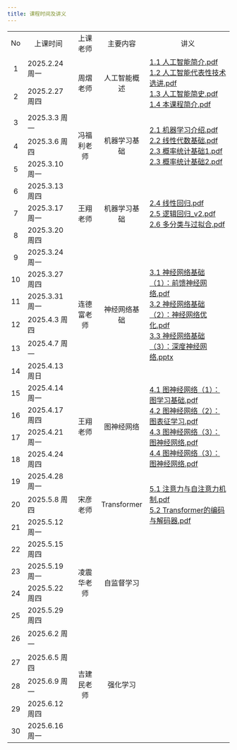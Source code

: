 ```yaml
---
title: 课程时间及讲义
---
```


<table>
  <tbody>
    <tr>
      <td align="center">No</td>
      <td align="center">上课时间</td>
      <td align="center">上课老师</td>
      <td align="center">主要内容</td>
      <td align="center">讲义</td>
    </tr>
    <tr>
      <td align="center">1</td>
      <td>2025.2.24 周一</td>
      <td rowspan="2" align="center">周熠老师</td>
      <td rowspan="2" align="center">人工智能概述</td>
      <td rowspan="2">
        <a href="./1.1 人工智能简介.pdf">1.1 人工智能简介.pdf</a><br />
        <a href="./1.2 人工智能代表性技术选讲.pdf">1.2 人工智能代表性技术选讲.pdf</a><br />
        <a href="./1.3 人工智能简史.pdf">1.3 人工智能简史.pdf</a><br />
        <a href="./1.4 本课程简介.pdf">1.4 本课程简介.pdf</a>
      </td>
    </tr>
    <tr>
      <td align="center">2</td>
      <td>2025.2.27 周四</td>
    </tr>
    <tr>
      <td align="center">3</td>
      <td>2025.3.3 周一</td>
      <td rowspan="3" align="center">冯福利老师</td>
      <td rowspan="3" align="center">机器学习基础</td>
      <td rowspan="3">
        <a href="./2.1 机器学习介绍.pdf">2.1 机器学习介绍.pdf</a><br />
        <a href="./2.2 线性代数基础.pdf">2.2 线性代数基础.pdf</a><br />
        <a href="./2.3 概率统计基础1.pdf">2.3 概率统计基础1.pdf</a><br />
        <a href="./2.3 概率统计基础2.pdf">2.3 概率统计基础2.pdf</a>
      </td>
    </tr>
    <tr>
      <td align="center">4</td>
      <td>2025.3.6 周四</td>
    </tr>
    <tr>
      <td align="center">5</td>
      <td>2025.3.10 周一</td>
    </tr>
    <tr>
      <td align="center">6</td>
      <td>2025.3.13 周四</td>
      <td rowspan="3" align="center">王翔老师</td>
      <td rowspan="3" align="center">机器学习基础</td>
      <td rowspan="3">
        <a href="./2.4 线性回归.pdf">2.4 线性回归.pdf</a><br />
        <a href="./2.5 逻辑回归_v2.pdf">2.5 逻辑回归_v2.pdf</a><br />
        <a href="./2.6 多分类与过拟合.pdf">2.6 多分类与过拟合.pdf</a>
      </td>
    </tr>
    <tr>
      <td align="center">7</td>
      <td>2025.3.17 周一</td>
    </tr>
    <tr>
      <td align="center">8</td>
      <td>2025.3.20 周四</td>
    </tr>
    <tr>
        <td align="center">9</td>
        <td>2025.3.24 周一</td>
        <td rowspan="6" align="center">连德富老师</td>
        <td rowspan="6" align="center">神经网络基础</td>
        <td rowspan="6">
            <a href="./3.1 神经网络基础（1）：前馈神经网络.pdf">3.1 神经网络基础（1）：前馈神经网络.pdf</a><br />
            <a href="./3.2 神经网络基础（2）：神经网络优化.pdf">3.2 神经网络基础（2）：神经网络优化.pdf</a><br />
            <a href="./3.3 神经网络基础（3）：深度神经网络.pptx">3.3 神经网络基础（3）：深度神经网络.pptx</a>
        </td>
    </tr>
    <tr>
      <td align="center">10</td>
      <td>2025.3.27 周四</td>
    </tr>
        <tr>
      <td align="center">11</td>
      <td>2025.3.31 周一</td>
    </tr>
    <tr>
      <td align="center">12</td>
      <td>2025.4.3 周四</td>
    </tr>
    <tr>
      <td align="center">13</td>
      <td>2025.4.7 周一</td>
    </tr>
    </tr>
    <tr>
      <td align="center">14</td>
      <td>2025.4.13 周日</td>
    </tr>
    <tr>
      <td align="center">15</td>
      <td>2025.4.14 周一</td>
      <td rowspan="4" align="center">王翔老师</td>
      <td rowspan="4" align="center">图神经网络</td>
      <td rowspan="4">
            <a href="./4.1 图神经网络（1）：图学习基础.pdf">4.1 图神经网络（1）：图学习基础.pdf</a><br />
            <a href="./4.2 图神经网络（2）：图表征学习.pdf">4.2 图神经网络（2）：图表征学习.pdf</a><br />
            <a href="./4.3 图神经网络（3）：图神经网络.pdf">4.3 图神经网络（3）：图神经网络.pdf</a><br />
            <a href="./4.4 图神经网络（4）：图神经网络.pdf">4.4 图神经网络（3）：图神经网络.pdf</a><br />
        </td>
    </tr>
    <tr>
      <td align="center">16</td>
      <td>2025.4.17 周四</td>
    </tr>
    <tr>
      <td align="center">17</td>
      <td>2025.4.21 周一</td>
    </tr>
    </tr>
    <tr>
      <td align="center">18</td>
      <td>2025.4.24 周四</td>
    </tr>
    <tr>
      <td align="center">19</td>
      <td>2025.4.28 周一</td>
      <td rowspan="3" align="center">宋彦老师</td>
      <td rowspan="3" align="center">Transformer</td>
      <td rowspan="3">
            <a href="./5.1 注意力与自注意力机制.pdf">5.1 注意力与自注意力机制.pdf</a><br/>
            <a href="./5.2 Transformer的编码与解码器.pdf">5.2 Transformer的编码与解码器.pdf</a>
      </td>
    </tr>
    <tr>
      <td align="center">20</td>
      <td>2025.5.8 周四</td>
    </tr>
    <tr>
      <td align="center">21</td>
      <td>2025.5.12 周一</td>
    </tr>
    <tr>
      <td align="center">22</td>
      <td>2025.5.15 周四</td>
      <td rowspan="4" align="center">凌震华老师</td>
      <td rowspan="4" align="center">自监督学习</td>
      <td rowspan="4">
      </td>
    </tr>
    <tr>
      <td align="center">23</td>
      <td>2025.5.19 周一</td>
    </tr>
    <tr>
      <td align="center">24</td>
      <td>2025.5.22 周四</td>
    </tr>
    <tr>
      <td align="center">25</td>
      <td>2025.5.29 周四</td>
    </tr>
    <tr>
      <td align="center">26</td>
      <td>2025.6.2 周一</td>
      <td rowspan="5" align="center">吉建民老师</td>
      <td rowspan="5" align="center">强化学习</td>
      <td rowspan="5">
      </td>
    </tr>
    <tr>
      <td align="center">27</td>
      <td>2025.6.5 周四</td>
    </tr>
    <tr>
      <td align="center">28</td>
      <td>2025.6.9 周一</td>
    </tr>
    <tr>
      <td align="center">29</td>
      <td>2025.6.12 周四</td>
    </tr>
    <tr>
      <td align="center">30</td>
      <td>2025.6.16 周一</td>
    </tr>
  </tbody>
  <colgroup>
    <col>
    <col>
    <col>
    <col>
    <col>
    <col>
  </colgroup>
</table>
